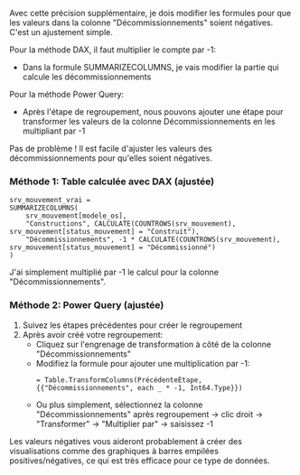 
Avec cette précision supplémentaire, je dois modifier les formules pour que les valeurs dans la colonne "Décommissionnements" soient négatives. C'est un ajustement simple.

Pour la méthode DAX, il faut multiplier le compte par -1:
- Dans la formule SUMMARIZECOLUMNS, je vais modifier la partie qui calcule les décommissionnements

Pour la méthode Power Query:
- Après l'étape de regroupement, nous pouvons ajouter une étape pour transformer les valeurs de la colonne Décommissionnements en les multipliant par -1

Pas de problème ! Il est facile d'ajuster les valeurs des décommissionnements pour qu'elles soient négatives.

### Méthode 1: Table calculée avec DAX (ajustée)

```
srv_mouvement_vrai = 
SUMMARIZECOLUMNS(
    srv_mouvement[modele_os],
    "Constructions", CALCULATE(COUNTROWS(srv_mouvement), srv_mouvement[status_mouvement] = "Construit"),
    "Décommissionnements", -1 * CALCULATE(COUNTROWS(srv_mouvement), srv_mouvement[status_mouvement] = "Décommissionné")
)
```

J'ai simplement multiplié par -1 le calcul pour la colonne "Décommissionnements".

### Méthode 2: Power Query (ajustée)

1. Suivez les étapes précédentes pour créer le regroupement
2. Après avoir créé votre regroupement:
   - Cliquez sur l'engrenage de transformation à côté de la colonne "Décommissionnements"
   - Modifiez la formule pour ajouter une multiplication par -1:
     ```
     = Table.TransformColumns(PrécédenteÉtape, {{"Décommissionnements", each _ * -1, Int64.Type}})
     ```
   - Ou plus simplement, sélectionnez la colonne "Décommissionnements" après regroupement → clic droit → "Transformer" → "Multiplier par" → saisissez -1

Les valeurs négatives vous aideront probablement à créer des visualisations comme des graphiques à barres empilées positives/négatives, ce qui est très efficace pour ce type de données.
